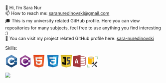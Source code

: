 👋 Hi, I’m Sara Nur <br>
📫 How to reach me: saranuredinovski@gmail.com <br>
🎓 This is my university related GitHub profile. Here you can view repositories for many subjects, feel free to use anything you find interesting :) <br>
🏢 You can visit my project related GitHub profile here: [sara-nuredinovski](https://github.com/sara-nur) <br>

<!---
saranur/saranur is a ✨ special ✨ repository because its `README.md` (this file) appears on your GitHub profile.
You can click the Preview link to take a look at your changes.
--->

 

Skills: 

 <img src="Pictures/c++.png" style="width:40px;height:40px;" /> <img src="Pictures/csharp.png" style="width: 40px;height:40px" />  <img src="Pictures/html5.png" style="width:40px;height:40px;" /> <img src="Pictures/css3.png" style="width:42px;height:40px;" /> <img src="Pictures/js.png" style="width:36px;height:40px;" /> <img src="Pictures/access.png" style="width:40px;height:40px;" /> <img src="Pictures/ssms.png" style="width:35px;height:36px;" />

![](https://komarev.com/ghpvc/?username=saranur&label=Broj+posjeta+profila:)
<br>
